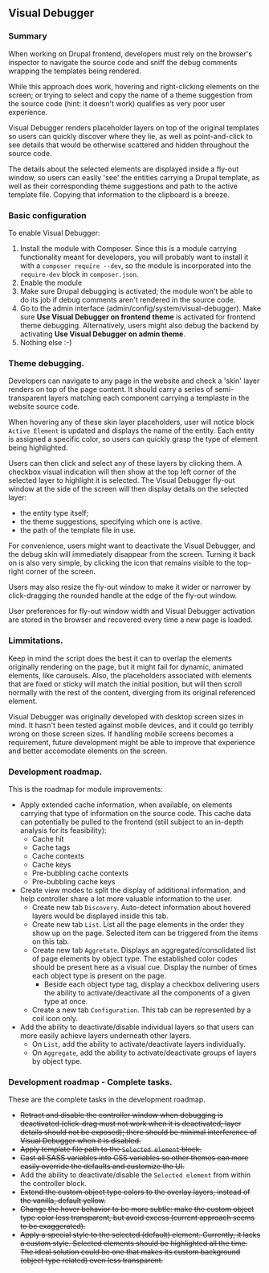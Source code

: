 Visual Debugger
---------------

### Summary

When working on Drupal frontend, developers must rely on the browser's inspector to navigate the source code and sniff the debug comments wrapping the templates being rendered.

While this approach does work, hovering and right-clicking elements on the screen; or trying to select and copy the name of a theme suggestion from the source code (hint: it doesn't work) qualifies as very poor user experience.

Visual Debugger renders placeholder layers on top of the original templates so users can quickly discover where they lie, as well as point-and-click to see details that would be otherwise scattered and hidden throughout the source code.

The details about the selected elements are displayed inside a fly-out window, so users can easily 'see' the entities carrying a Drupal template, as well as their corresponding theme suggestions and path to the active template file. Copying that information to the clipboard is a breeze.

### Basic configuration

To enable Visual Debugger:

1. Install the module with Composer. Since this is a module carrying functionality meant for developers, you will probably want to install it with a `composer require --dev`, so the module is incorporated into the `require-dev` block in `composer.json`.
2. Enable the module
3. Make sure Drupal debugging is activated; the module won't be able to do its job if debug comments aren't rendered in the source code. 
3. Go to the admin interface (admin/config/system/visual-debugger). Make sure **Use Visual Debugger on frontend theme** is activated for frontend theme debugging. Alternatively, users might also debug the backend by activating **Use Visual Debugger on admin theme**.
4. Nothing else :-)

### Theme debugging.

Developers can navigate to any page in the website and check a 'skin' layer renders on top of the page content. It should carry a series of semi-transparent layers matching each component carrying a templaste in the website source code.

When hovering any of these skin layer placeholders, user will notice block `Active Element` is updated and displays the name of the entity. Each entity is assigned a specific color, so users can quickly grasp the type of element being highlighted.

Users can then click and select any of these layers by clicking them. A checkbox visual indication will then show at the top left corner of the selected layer to highlight it is selected. The Visual Debugger fly-out window at the side of the screen will then display details on the selected layer:
- the entity type itself;
- the theme suggestions, specifying which one is active.
- the path of the template file in use.

For convenience, users might want to deactivate the Visual Debugger, and the debug skin will immediately disappear from the screen. Turning it back on is also very simple, by clicking the icon that remains visible to the top-right corner of the screen.

Users may also resize the fly-out window to make it wider or narrower by click-dragging the rounded handle at the edge of the fly-out window.

User preferences for fly-out window width and Visual Debugger activation are stored in the browser and recovered every time a new page is loaded. 

### Limmitations.

Keep in mind the script does the best it can to overlap the elements originally rendering on the page, but it might fail for dynamic, animated elements, like carousels. Also, the placeholders associated with elements that are fixed or sticky will match the initial position, but will then scroll normally with the rest of the content, diverging from its original referenced element.

Visual Debugger was originally developed with desktop screen sizes in mind. It hasn't been tested against mobile devices, and it could go terribly wrong on those screen sizes. If handling mobile screens becomes a requirement, future development might be able to improve that experience and better accomodate elements on the screen.

### Development roadmap.

This is the roadmap for module improvements:
- Apply extended cache information, when available, on elements carrying that type of information on the source code. This cache data can potentially be pulled to the frontend (still subject to an in-depth analysis for its feasibility):
  - Cache hit
  - Cache tags
  - Cache contexts
  - Cache keys
  - Pre-bubbling cache contexts
  - Pre-bubbling cache keys
- Create view modes to split the display of additional information, and help controller share a lot more valuable information to the user.
  - Create new tab `Discovery`. Auto-detect information about hovered layers would be displayed inside this tab.
  - Create new tab `List`. List all the page elements in the order they show up on the page. Selected item can be triggered from the items on this tab.
  - Create new tab `Aggretate`. Displays an aggregated/consolidated list of page elements by object type. The established color codes should be present here as a visual cue. Display the number of times each object type is present on the page.
    - Beside each object type tag, display a checkbox delivering users the ability to activate/deactivate all the components of a given type at once.
  - Create a new tab `Configuration`. This tab can be represented by a coil icon only. 
- Add the ability to deactivate/disable individual layers so that users can more easily achieve layers underneath other layers.
  - On `List`, add the ability to activate/deactivate layers individually.
  - On `Aggregate`, add the ability to activate/deactivate groups of layers by object type.

### Development roadmap - Complete tasks.

These are the complete tasks in the development roadmap.
- ~~Retract and disable the controller window when debugging is deactivated (click-drag must not work when it is deactivated; layer details should not be exposed); there should be minimal interference of Visual Debugger when it is disabled.~~
- ~~Apply template file path to the `Selected element` block.~~
- ~~Cast all SASS variables into CSS variables so other themes can more easily override the defaults and customize the UI.~~
- Add the ability to deactivate/disable the `Selected element` from within the controller block.
- ~~Extend the custom object type colors to the overlay layers, instead of the vanilla, default yellow.~~
- ~~Change the hover behavior to be more subtle: make the custom object type color less transparent, but avoid excess (current approach seems to be exaggerated).~~
- ~~Apply a special style to the selected (default) element. Currently, it lacks a custom style. Selected elements should be highlighted all the time. The ideal solution could be one that makes its custom background (object type related) even less transparent.~~